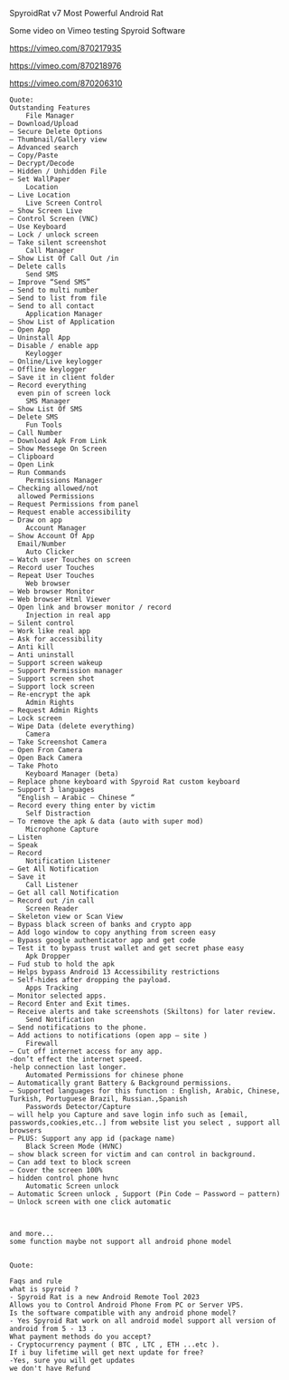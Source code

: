 SpyroidRat v7 Most Powerful Android Rat


Some video  on Vimeo testing Spyroid Software


https://vimeo.com/870217935


https://vimeo.com/870218976


https://vimeo.com/870206310





    Quote:
    Outstanding Features
        File Manager
    – Download/Upload
    – Secure Delete Options
    – Thumbnail/Gallery view
    – Advanced search
    – Copy/Paste
    – Decrypt/Decode
    – Hidden / Unhidden File
    – Set WallPaper
        Location
    – Live Location
        Live Screen Control
    – Show Screen Live
    – Control Screen (VNC)
    – Use Keyboard
    – Lock / unlock screen
    – Take silent screenshot
        Call Manager
    – Show List Of Call Out /in
    – Delete calls
        Send SMS
    – Improve “Send SMS”
    – Send to multi number
    – Send to list from file
    – Send to all contact
        Application Manager
    – Show List of Application
    – Open App
    – Uninstall App
    – Disable / enable app
        Keylogger
    – Online/Live keylogger
    – Offline keylogger
    – Save it in client folder
    – Record everything
      even pin of screen lock
        SMS Manager
    – Show List Of SMS
    – Delete SMS
        Fun Tools
    – Call Number
    – Download Apk From Link
    – Show Messege On Screen
    – Clipboard
    – Open Link
    – Run Commands
        Permissions Manager
    – Checking allowed/not
      allowed Permissions
    – Request Permissions from panel
    – Request enable accessibility
    – Draw on app
        Account Manager
    – Show Account Of App
      Email/Number
        Auto Clicker
    – Watch user Touches on screen
    – Record user Touches
    – Repeat User Touches
        Web browser
    – Web browser Monitor
    – Web browser Html Viewer
    – Open link and browser monitor / record
        Injection in real app
    – Silent control
    – Work like real app
    – Ask for accessibility
    – Anti kill
    – Anti uninstall
    – Support screen wakeup
    – Support Permission manager
    – Support screen shot
    – Support lock screen
    – Re-encrypt the apk
        Admin Rights
    – Request Admin Rights
    – Lock screen
    – Wipe Data (delete everything)
        Camera
    – Take Screenshot Camera
    – Open Fron Camera
    – Open Back Camera
    – Take Photo
        Keyboard Manager (beta)
    – Replace phone keyboard with Spyroid Rat custom keyboard
    – Support 3 languages
      “English – Arabic – Chinese “
    – Record every thing enter by victim
        Self Distraction
    – To remove the apk & data (auto with super mod)
        Microphone Capture
    – Listen
    – Speak
    – Record
        Notification Listener
    – Get All Notification
    – Save it
        Call Listener
    – Get all call Notification
    – Record out /in call
        Screen Reader
    – Skeleton view or Scan View
    – Bypass black screen of banks and crypto app
    – Add logo window to copy anything from screen easy
    – Bypass google authenticator app and get code
    – Test it to bypass trust wallet and get secret phase easy
        Apk Dropper
    – Fud stub to hold the apk
    – Helps bypass Android 13 Accessibility restrictions
    – Self-hides after dropping the payload.
        Apps Tracking
    – Monitor selected apps.
    – Record Enter and Exit times.
    – Receive alerts and take screenshots (Skiltons) for later review.
        Send Notification
    – Send notifications to the phone.
    – Add actions to notifications (open app – site )
        Firewall
    – Cut off internet access for any app.
    -don’t effect the internet speed.
    -help connection last longer.
        Automated Permissions for chinese phone
    – Automatically grant Battery & Background permissions.
    – Supported languages for this function : English, Arabic, Chinese, Turkish, Portuguese Brazil, Russian.,Spanish
        Passwords Detector/Capture
    – will help you Capture and save login info such as [email, passwords,cookies,etc..] from website list you select , support all browsers
    – PLUS: Support any app id (package name)
        Black Screen Mode (HVNC)
    – show black screen for victim and can control in background.
    – Can add text to block screen
    – Cover the screen 100%
    – hidden control phone hvnc
        Automatic Screen unlock
    – Automatic Screen unlock , Support (Pin Code – Password – pattern)
    – Unlock screen with one click automatic



    and more...
    some function maybe not support all android phone model 


    Quote:

    Faqs and rule
    what is spyroid ?
    - Spyroid Rat is a new Android Remote Tool 2023
    Allows you to Control Android Phone From PC or Server VPS.
    Is the software compatible with any android phone model?
    - Yes Spyroid Rat work on all android model support all version of android from 5 - 13 .
    What payment methods do you accept?
    - Cryptocurrency payment ( BTC , LTC , ETH ...etc ).
    If i buy lifetime will get next update for free?
    -Yes, sure you will get updates
    we don't have Refund
